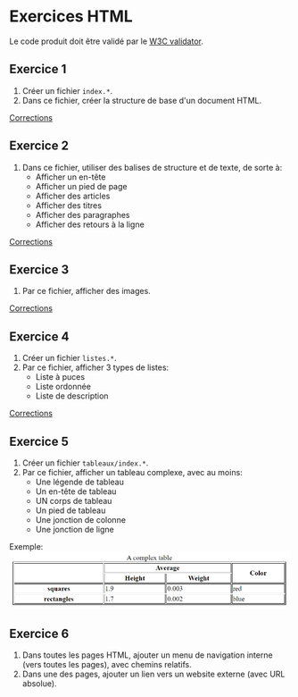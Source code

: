 
# Exercices HTML

Le code produit doit être validé par le [W3C validator](https://validator.w3.org/). 


## Exercice 1

 1. Créer un fichier `index.*`.
 2. Dans ce fichier, créer la structure de base d'un document HTML.

[Corrections](./v1)


## Exercice 2

 1. Dans ce fichier, utiliser des balises de structure et de texte, de sorte à:
    - Afficher un en-tête
    - Afficher un pied de page
    - Afficher des articles
    - Afficher des titres
    - Afficher des paragraphes
    - Afficher des retours à la ligne

[Corrections](./v2)


## Exercice 3

 1. Par ce fichier, afficher des images.

[Corrections](./v3)


## Exercice 4

 1. Créer un fichier `listes.*`.
 2. Par ce fichier, afficher 3 types de listes:
    - Liste à puces
    - Liste ordonnée
    - Liste de description

[Corrections](./v4)


## Exercice 5

 1. Créer un fichier `tableaux/index.*`.
 2. Par ce fichier, afficher un tableau complexe, avec au moins:
    - Une légende de tableau
    - Un en-tête de tableau
    - UN corps de tableau
    - Un pied de tableau
    - Une jonction de colonne
    - Une jonction de ligne

Exemple:
![Tableau complexe](../resources/images/tableau.png)

## Exercice 6

 1. Dans toutes les pages HTML, ajouter un menu de navigation interne (vers toutes les pages), avec chemins relatifs.
 2. Dans une des pages, ajouter un lien vers un website externe (avec URL absolue).
